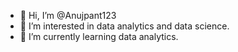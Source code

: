 - 👋 Hi, I’m @Anujpant123
- 👀 I’m interested in data analytics and data science.
- 🌱 I’m currently learning data analytics.



